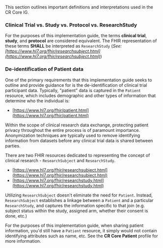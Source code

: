 This section outlines important definitions and interpretations used in the CR Core IG.

### **Clinical Trial** vs. **Study** vs. **Protocol** vs. **ResearchStudy**
For the purposes of this implementation guide, the terms **clinical trial**, **study**, and **protocol** are considered equivalent. The FHIR representation of these terms **SHALL** be interpreted as ``ResearchStudy`` (*See: [https://www.hl7.org/fhir/researchsubject.html](https://www.hl7.org/fhir/researchsubject.html)*)

### De-identification of Patient data
One of the primary requirements that this implementation guide seeks to outline and provide guidance for is the de-identification of clinical trial participant data. Typically, "patient" data is captured in the ``Patient`` resource, which includes demographic and other types of information that determine who the individual is:

- [https://www.hl7.org/fhir/patient.html](https://www.hl7.org/fhir/patient.html)

Within the scope of clinical research data exchange, protecting patient privacy throughout the entire process is of paramount importance. Anonymization techniques are typically used to remove identifying information from datasets before any clinical trial data is shared between parties. 

There are two FHIR resources dedicated to representing the concept of clinical research - ``ResearchSubject`` and ``ResearchStudy``. 

- [https://www.hl7.org/fhir/researchsubject.html](https://www.hl7.org/fhir/researchsubject.html)
- [https://www.hl7.org/fhir/researchstudy.html](https://www.hl7.org/fhir/researchstudy.html)


Utilizing ``ResearchSubject`` doesn't eliminate the need for ``Patient``. Instead, ``ResearchSubject`` establishes a linkage between a ``Patient`` and a particular ``ResearchStudy``, and captures the information specific to that join (e.g. subject status within the study, assigned arm, whether their consent is done, etc.)

For the purposes of this implementation guide, when sharing patient information, you'd still have a ``Patient`` resource, it simply would not contain identifying attributes such as name, etc. See the **CR Core Patient** profile for more information.